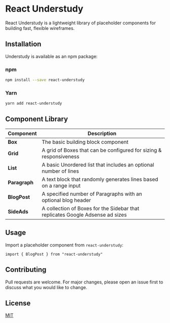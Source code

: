 # React Understudy

React Understudy is a lightweight library of placeholder components for building fast, flexible wireframes.

## Installation

Understudy is available as an npm package:

### npm

```bash
npm install --save react-understudy
```

### Yarn

```bash
yarn add react-understudy
```

## Component Library

| Component     | Description                                                                   |
| ------------- | ----------------------------------------------------------------------------- |
| **Box**       | The basic building block component                                            |
| **Grid**      | A grid of Boxes that can be configured for sizing & responsiveness            |
| **List**      | A basic Unordered list that includes an optional number of lines              |
| **Paragraph** | A text block that randomly generates lines based on a range input             |
| **BlogPost**  | A specified number of Paragraphs with an optional blog header                 |
| **SideAds**   | A collection of Boxes for the Sidebar that replicates Google Adsense ad sizes |

## Usage

Import a placeholder component from `react-understudy`:

`import { BlogPost } from "react-understudy"`

## Contributing

Pull requests are welcome. For major changes, please open an issue first to discuss what you would like to change.

## License

[MIT](https://choosealicense.com/licenses/mit/)
